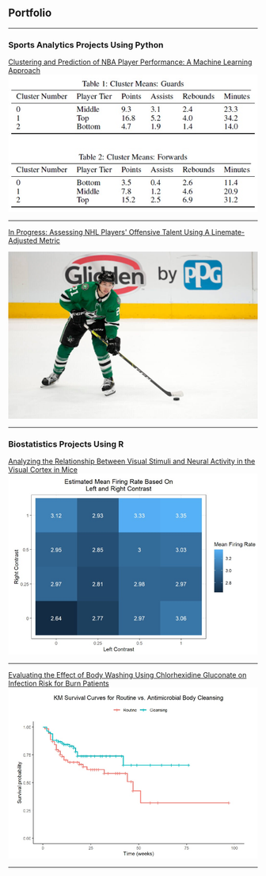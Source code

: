 ## Portfolio

---

### Sports Analytics Projects Using Python

[Clustering and Prediction of NBA Player Performance: A Machine Learning Approach](/pdf/nba_prediction_project.pdf)
<img src="images/nba_thumbnail.jpg?raw=true"/>

---

[In Progress: Assessing NHL Players' Offensive Talent Using A Linemate-Adjusted Metric](/pdf/nhl_project.pdf)

<img src="images/jason_robertson.jpg?raw=true"/>

---

### Biostatistics Projects Using R

[Analyzing the Relationship Between Visual Stimuli and Neural Activity in the Visual Cortex in Mice](/html/neural_activity_in_mice_project.html)
<img src="images/neurons_thumbnail.jpg?raw=true"/>

---

[Evaluating the Effect of Body Washing Using Chlorhexidine
Gluconate on Infection Risk for Burn Patients](/pdf/survival_analysis_burn_patients_project.pdf)
<img src="images/survival_thumbnail.jpg?raw=true"/>

---
<p style="font-size:11px"></p>
<!-- Remove above link if you don't want to attibute -->

